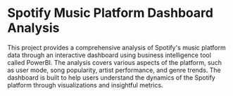 # Spotify Music Platform Dashboard Analysis

This project provides a comprehensive analysis of Spotify's music platform data through an interactive dashboard using business intelligence tool called PowerBI. The analysis covers various aspects of the platform, such as user mode, song popularity, artist performance, and genre trends. The dashboard is built to help users understand the dynamics of the Spotify platform through visualizations and insightful metrics.
